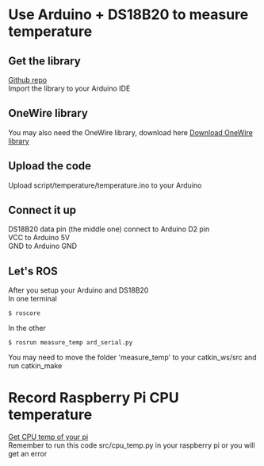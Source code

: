 # Use Arduino + DS18B20 to measure temperature
## Get the library
[Github repo](https://github.com/milesburton/Arduino-Temperature-Control-Library.git)  
Import the library to your Arduino IDE

## OneWire library
You may also need the OneWire library, download here
[Download OneWire library](https://www.arduinolibraries.info/libraries/one-wire "OneWire")
## Upload the code
Upload script/temperature/temperature.ino to your Arduino
## Connect it up
DS18B20 data pin (the middle one) connect to Arduino D2 pin  
VCC to Arduino 5V  
GND to Arduino GND
## Let's ROS
After you setup your Arduino and DS18B20  
In one terminal
```
$ roscore
```
In the other
```
$ rosrun measure_temp ard_serial.py
```
You may need to move the folder 'measure_temp' to your catkin_ws/src and run catkin_make
# Record Raspberry Pi CPU temperature
[Get CPU temp of your pi](https://www.raspberrypi.org/forums/viewtopic.php?t=34994 "Get CPU temperature of your RPi")  
Remember to run this code src/cpu_temp.py in your raspberry pi or you will get an error  
